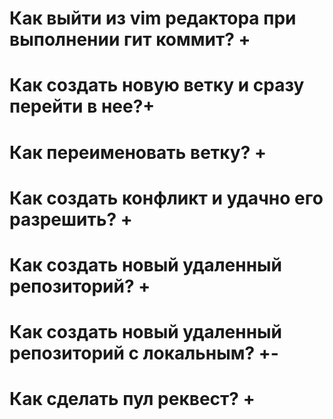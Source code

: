 # Как выйти из vim редактора при выполнении гит коммит? +

# Как создать новую ветку и сразу перейти в нее?+

# Как переименовать ветку? +

# Как создать конфликт и удачно его разрешить? +

# Как создать новый удаленный репозиторий? +

# Как создать новый удаленный репозиторий с локальным? +-

# Как сделать пул реквест? +
